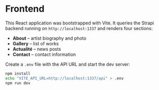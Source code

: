 # Frontend

This React application was bootstrapped with Vite. It queries the Strapi backend running on `http://localhost:1337` and renders four sections:

- **About** – artist biography and photo
- **Gallery** – list of works
- **Actualité** – news posts
- **Contact** – contact information

Create a `.env` file with the API URL and start the dev server:

```bash
npm install
echo "VITE_API_URL=http://localhost:1337/api" > .env
npm run dev
```

